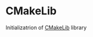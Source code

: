 
# CMakeLib

Initializatrion of [CMakeLib] library

[CMakeLib]: https://github.com/cmakelib/cmakelib